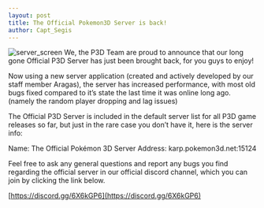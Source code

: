 ```yaml
---
layout: post
title: The Official Pokemon3D Server is back!
author: Capt_Segis
---
```

![server_screen](https://i.redd.it/7egrvu35393z.png)
We, the P3D Team are proud to announce that our long gone Official P3D Server has just been brought back, for you guys to enjoy!

Now using a new server application (created and actively developed by our staff member Aragas), the server has increased performance, with most old bugs fixed compared to it’s state the last time it was online long ago. (namely the random player dropping and lag issues)

The Official P3D Server is included in the default server list for all P3D game releases so far, but just in the rare case you don’t have it, here is the server info:

Name: The Official Pokémon 3D Server
Address: karp.pokemon3d.net:15124

Feel free to ask any general questions and report any bugs you find regarding the official server in our official discord channel, which you can join by clicking the link below.

[https://discord.gg/6X6kGP6](https://discord.gg/6X6kGP6)
